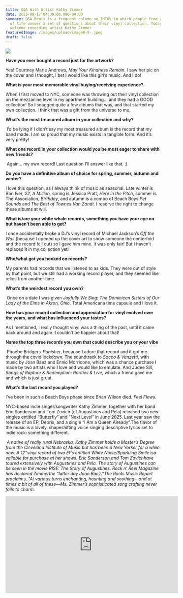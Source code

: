 ```yaml
---
title: Q&A With Artist Kathy Zimmer
date: 2025-09-17T04:39:00.000-04:00
summary: Q&A Remix is a frequent column on IHTOV in which people from all walks
  of life answer a set of questions about their vinyl collection. Today we
  welcome recording artist Kathy Zimmer
featuredImage: /images/upload/image0-9-.jpeg
draft: false
---
```

![](/images/upload/image0-9-.jpeg)

**Have you ever bought a record just for the artwork?** 

Yes! Courtney Marie Andrews, *May Your Kindness Remain*. I saw her pic on the cover and I thought, I bet I would like this girl’s music. And I do! 

**What is your most memorable vinyl buying/receiving experience?** 

When I first moved to NYC, someone was throwing out their vinyl collection on the mezzanine level in my apartment building… and they had a GOOD collection! So I snagged quite a few albums that way, and that started my own collection. I think that was a gift from the universe to me.

**What’s the most treasured album in your collection and why?**

 I’d be lying if I didn’t say my most treasured album is the record that my band made. I am so proud that my music exists in tangible form. And it’s very pretty!

**What one record in your collection would you be most eager to share with new friends?**

 Again… my own record! Last question I’ll answer like that. ;) 

**Do you have a definitive album of choice for spring, summer, autumn and winter?** 

I love this question, as I always think of music as seasonal. Late winter is Bon Iver, *22, A Million,* spring is Jessica Pratt, *Here in the Pitch*, summer is The Association, *Birthday*, and autumn is a combo of Beach Boys *Pet Sounds* and *The Best of Townes Van Zandt*. I reserve the right to change these albums at will. 

**What is/are your white whale records, something you have your eye on but haven’t been able to get?** 

I once accidentally broke a DJ’s vinyl record of Michael Jackson’s *Off the Wall* (because I opened up the cover art to show someone the centerfold and the record fell out) so I gave him mine. It was only fair! But I haven’t replaced it in my collection yet! 

**Who/what got you hooked on records?** 

My parents had records that we listened to as kids. They were out of style by that point, but we still had a working record player, and they seemed like relics from another time. 

**What’s the weirdest record you own?**

 Once on a date I was given *Joyfully We Sing: The Dominican Sisters of Our Lady of the Elms in Akron, Ohio*. Total Americana time capsule and I love it. 

**How has your record collection and appreciation for vinyl evolved over the years, and what has influenced your tastes?** 

As I mentioned, I really thought vinyl was a thing of the past, until it came back around and again. I couldn’t be happier about that! 

**Name the top three records you own that could describe you or your vibe**

 Phoebe Bridgers-*Punisher*, because I adore that record and it got me through the covid lockdown. The soundtrack to *Sacco & Vanzetti*, with music by Joan Baez and Ennio Morricone, which was a chance purchase I made by two artists who I love and would like to emulate. And Judee Sill, *Songs of Rapture & Redemption: Rarities & Live*, which a friend gave me and which is just great.

**What’s the last record you played?** 

I’ve been in such a Beach Boys phase since Brian Wilson died. *Feel Flows*.

NYC-based indie singer/songwriter Kathy Zimmer, together with her band Eric Sanderson and Tom Zovich (of Augustines and Pela) released two new singles entitled “Butterfly” and “Next Level” in June 2025. Last year saw the release of an EP, Debris, and a single “I Am a Queen Already”.The flavor of the music is a lovely, shapeshifting voice singing descriptive lyrics set to indie rock: something different.

 *A native of really rural Nebraska, Kathy Zimmer holds a Master’s Degree from the Cleveland Institute of Music but has been a New Yorker for a while now. A 12”vinyl record of two EPs entitled White Noise/Sparkling Smile isa vailable for purchase at her shows. Eric Sanderson and Tom Zovichhave toured extensively with Augustines and Pela. The story of Augustines can be seen in the movie RISE: The Story of Augustines. Rock n’ Reel Magazine has declared Zimmerthe “latter day Joan Baez.”The Roots Music Report proclaims, “At various turns enchanting, haunting and soothing—and at times a bit of all of these—Ms. Zimmer’s sophisticated song crafting never fails to charm.*



*<iframe width="560" height="315" src="https://www.youtube.com/embed/Bkok2IfJrmc?si=WlyZI_4WtxXKHtil" title="YouTube video player" frameborder="0" allow="accelerometer; autoplay; clipboard-write; encrypted-media; gyroscope; picture-in-picture; web-share" referrerpolicy="strict-origin-when-cross-origin" allowfullscreen></iframe>*
